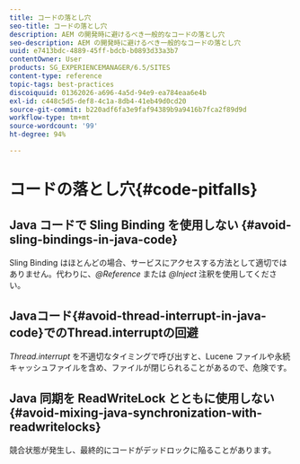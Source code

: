```yaml
---
title: コードの落とし穴
seo-title: コードの落とし穴
description: AEM の開発時に避けるべき一般的なコードの落とし穴
seo-description: AEM の開発時に避けるべき一般的なコードの落とし穴
uuid: e7413bdc-4889-45ff-bdcb-b0893d33a3b7
contentOwner: User
products: SG_EXPERIENCEMANAGER/6.5/SITES
content-type: reference
topic-tags: best-practices
discoiquuid: 01362026-a696-4a5d-94e9-ea784eaa6e4b
exl-id: c448c5d5-def8-4c1a-8db4-41eb49d0cd20
source-git-commit: b220adf6fa3e9faf94389b9a9416b7fca2f89d9d
workflow-type: tm+mt
source-wordcount: '99'
ht-degree: 94%

---
```


# コードの落とし穴{#code-pitfalls}

## Java コードで Sling Binding を使用しない {#avoid-sling-bindings-in-java-code}

Sling Binding はほとんどの場合、サービスにアクセスする方法として適切ではありません。代わりに、*@Reference* または *@Inject* 注釈を使用してください。

## Javaコード{#avoid-thread-interrupt-in-java-code}でのThread.interruptの回避

*Thread.interrupt* を不適切なタイミングで呼び出すと、Lucene ファイルや永続キャッシュファイルを含め、ファイルが閉じられることがあるので、危険です。

## Java 同期を ReadWriteLock とともに使用しない  {#avoid-mixing-java-synchronization-with-readwritelocks}

競合状態が発生し、最終的にコードがデッドロックに陥ることがあります。
